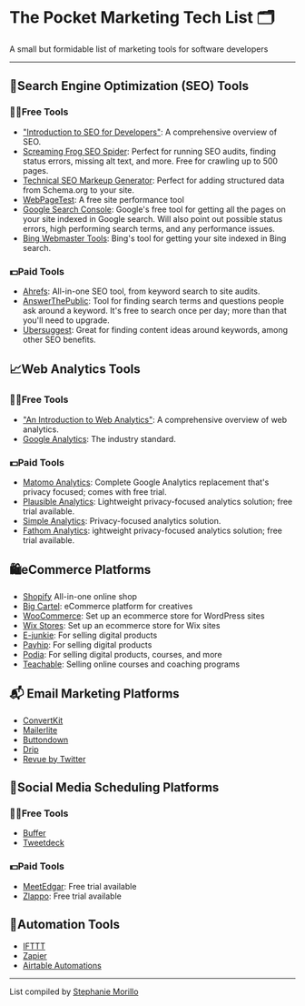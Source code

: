 # The Pocket Marketing Tech List 🗂
A small but formidable list of marketing tools for software developers

---

## 🔦Search Engine Optimization (SEO) Tools

### 🙌🏽Free Tools
- ["Introduction to SEO for Developers"](https://www.stephaniemorillo.co/post/introduction-to-seo-for-developers): A comprehensive overview of SEO.
- [Screaming Frog SEO Spider](https://www.screamingfrog.co.uk/seo-spider/): Perfect for running SEO audits, finding status errors, missing alt text, and more. Free for crawling up to 500 pages.
- [Technical SEO Markeup Generator](https://technicalseo.com/tools/schema-markup-generator/): Perfect for adding structured data from Schema.org to your site.
- [WebPageTest](https://www.webpagetest.org/): A free site performance tool
- [Google Search Console](https://search.google.com/search-console/about): Google's free tool for getting all the pages on your site indexed in Google search. Will also point out possible status errors, high performing search terms, and any performance issues.
- [Bing Webmaster Tools](https://www.bing.com/webmasters/about): Bing's tool for getting your site indexed in Bing search.

### 💵Paid Tools
- [Ahrefs](https://ahrefs.com/): All-in-one SEO tool, from keyword search to site audits.
- [AnswerThePublic](https://answerthepublic.com/): Tool for finding search terms and questions people ask around a keyword. It's free to search once per day; more than that you'll need to upgrade.
- [Ubersuggest](https://neilpatel.com/ubersuggest/): Great for finding content ideas around keywords, among other SEO benefits.

## 📈Web Analytics Tools

### 🙌🏽Free Tools
- ["An Introduction to Web Analytics"](https://www.stephaniemorillo.co/post/an-introduction-to-web-analytics): A comprehensive overview of web analytics.
- [Google Analytics](https://analytics.google.com/): The industry standard.

### 💵Paid Tools
- [Matomo Analytics](https://matomo.org/): Complete Google Analytics replacement that's privacy focused; comes with free trial.
- [Plausible Analytics](https://plausible.io/): Lightweight privacy-focused analytics solution; free trial available.
- [Simple Analytics](https://simpleanalytics.com/): Privacy-focused analytics solution.
- [Fathom Analytics](https://usefathom.com/): ightweight privacy-focused analytics solution; free trial available.

## 🛍eCommerce Platforms
- [Shopify](https://www.shopify.com/) All-in-one online shop
- [Big Cartel](https://www.bigcartel.com/): eCommerce platform for creatives
- [WooCommerce](https://woocommerce.com/): Set up an ecommerce store for WordPress sites
- [Wix Stores](https://www.wix.com/app-market/wix-stores): Set up an ecommerce store for Wix sites
- [E-junkie](https://www.e-junkie.com/): For selling digital products
- [Payhip](https://payhip.com/): For selling digital products
- [Podia](https://www.podia.com/): For selling digital products, courses, and more
- [Teachable](https://teachable.com/): Selling online courses and coaching programs

## 📬 Email Marketing Platforms

- [ConvertKit](https://convertkit.com/)
- [Mailerlite](https://www.mailerlite.com/)
- [Buttondown](https://buttondown.email/)
- [Drip](https://www.drip.com/home)
- [Revue by Twitter](https://www.getrevue.co/)

## 👯Social Media Scheduling Platforms

### 🙌🏽Free Tools
- [Buffer](https://buffer.com/app)
- [Tweetdeck](https://tweetdeck.twitter.com/)

### 💵Paid Tools
- [MeetEdgar](https://meetedgar.com/pricing/): Free trial available
- [Zlappo](https://zlappo.com/): Free trial available

## 🤖Automation Tools
- [IFTTT](https://ifttt.com/)
- [Zapier](https://zapier.com/)
- [Airtable Automations](https://support.airtable.com/hc/en-us/articles/360050974153-Automations-Overview)

---
List compiled by [Stephanie Morillo](https://www.stephaniemorillo.co/links)

